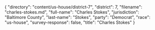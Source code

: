 {
  "directory": "content/us-house/district-7",
  "district": 7,
  "filename": "charles-stokes.md",
  "full-name": "Charles Stokes",
  "jurisdiction": "Baltimore County",
  "last-name": "Stokes",
  "party": "Democrat",
  "race": "us-house",
  "survey-response": false,
  "title": "Charles Stokes"
}

